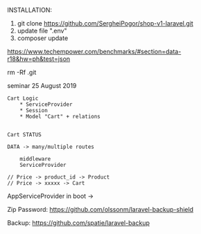 INSTALLATION:

1. git clone https://github.com/SergheiPogor/shop-v1-laravel.git
2. update file ".env"
3. composer update


https://www.techempower.com/benchmarks/#section=data-r18&hw=ph&test=json

rm -Rf .git


seminar 25 August 2019

    Cart Logic
        * ServiceProvider
        * Session
        * Model "Cart" + relations


    Cart STATUS

    DATA -> many/multiple routes

        middleware
        ServiceProvider

    // Price -> product_id -> Product
    // Price -> xxxxx -> Cart

AppServiceProvider in boot -> 




Zip Password:
https://github.com/olssonm/laravel-backup-shield


Backup:
https://github.com/spatie/laravel-backup